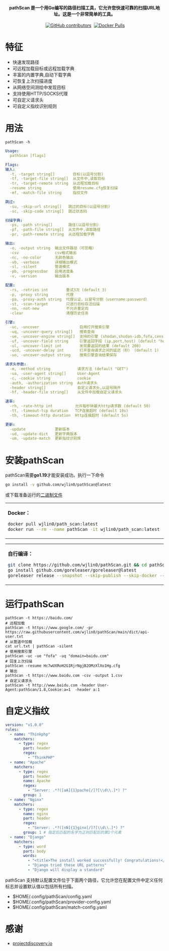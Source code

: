 <h4 align="center">pathScan 是一个用Go编写的路径扫描工具，它允许您快速可靠的扫描URL地址。这是一个非常简单的工具。</h4>

<p align="center">
<img src="https://img.shields.io/github/go-mod/go-version/wjlin0/pathScan?filename=go.mod" alt="">
<a href="https://github.com/wjlin0/pathScan/releases"><img src="https://img.shields.io/github/downloads/wjlin0/pathScan/total" alt=""></a> 
<a href="https://github.com/wjlin0/pathScan/graphs/contributors"><img alt="GitHub contributors" src="https://img.shields.io/github/contributors-anon/wjlin0/pathScan"></a> 
<a href="https://github.com/wjlin0/pathScan/releases/"><img src="https://img.shields.io/github/release/wjlin0/pathScan" alt=""></a> 
<a href="https://hub.docker.com/repository/docker/wjlin0/path_scan/general" ><img alt="Docker Pulls" src="https://img.shields.io/docker/pulls/wjlin0/path_scan"></a>
<a href="https://wjlin0.com/"><img src="https://img.shields.io/badge/wjlin0-blog-green" alt=""></a>
</p>

# 特征

- 快速发现路径
- 可远程加载目标或远程加载字典
- 丰富的内置字典,自动下载字典
- 可恢复上次扫描进度
- 从网络空间测绘中发现目标
- 支持使用HTTP/SOCKS代理
- 可自定义请求头
- 可自定义指纹识别规则

# 用法

```shell
pathScan -h
```
```yaml
Usage:
  pathScan [flags]

Flags:
输入:
  -t, -target string[]        目标(以逗号分割)
  -tf, -target-file string[]  从文件中,读取目标
  -tr, -target-remote string  从远程加载目标
  -resume string              使用resume.cfg恢复扫描
  -mf, -match-file string     指纹文件

跳过:
  -su, -skip-url string[]   跳过的目标(以逗号分割)
  -sc, -skip-code string[]  跳过状态码

扫描字典:
  -ps, -path string[]       路径(以逗号分割)
  -pf, -path-file string[]  从文件中,读取路径
  -pr, -path-remote string  从远程加载字典

输出:
  -o, -output string  输出文件路径（可忽略）
  -csv                csv格式输出
  -nc, -no-color      无颜色输出
  -vb, -verbose       详细输出模式
  -sl, -silent        管道模式
  -pb, -progressbar   启用进度条
  -v, -version        输出版本

配置:
  -rs, -retries int        重试3次 (default 3)
  -p, -proxy string        代理
  -pa, -proxy-auth string  代理认证，以冒号分割（username:password）
  -st, -scan-target        只进行目标存活扫描
  -nn, -not-new            不允许重定向
  -clear                   清理历史任务

引擎:
  -uc, -uncover                  启用打开搜索引擎
  -uq, -uncover-query string[]   搜索查询
  -ue, -uncover-engine string[]  支持的引擎 (shodan,shodan-idb,fofa,censys,quake,hunter,zoomeye,netlas,zone,binary) (default quake,fofa)
  -uf, -uncover-field string     引擎返回字段 (ip,port,host) (default "host")
  -ul, -uncover-limit int        发现要返回的结果 (default 200)
  -ucd, -uncover-delay int       打开查询请求之间的延迟（秒） (default 1)
  -uo, -uncover-output string    搜索引擎查询结果保存

请求头参数:
  -m, -method string            请求方法 (default "GET")
  -ua, -user-agent string[]     User-Agent
  -c, -cookie string            cookie
  -auth, -authorization string  Auth请求头
  -header string[]              自定义请求头,以逗号隔开
  -hf, -header-file string[]    从文件中加载自定义请求头

速率:
  -rh, -rate-http int          允许每秒钟最大http请求数 (default 50)
  -tt, -timeout-tcp duration   TCP连接超时 (default 10s)
  -th, -timeout-http duration  Http连接超时 (default 5s)

更新:
  -update             更新版本
  -ud, -update-dict   更新字典版本
  -um, -update-match  更新指纹识别库

```
# 安装pathScan

pathScan需要**go1.19**才能安装成功。执行一下命令

```sh
go install -v github.com/wjlin0/pathScan@latest
```

或下载准备运行的[二进制文件](https://github.com/wjlin0/pathScan/releases/latest)

<table>
    <tr>
    <td>

**Docker：**

```sh
docker pull wjlin0/path_scan:latest
docker run --rm --name pathScan -it wjlin0/path_scan:latest  -t https://wjlin0.com -vb
```
</td>
</tr>
</table>

<table>
<tr>
<td>

**自行编译：**

```sh
git clone https://github.com/wjlin0/pathScan.git && cd pathScan
go install github.com/goreleaser/goreleaser@latest
goreleaser release --snapshot --skip-publish --skip-docker --rm-dist
```
</td>
</tr>
</table>



# 运行pathScan

```text
pathScan -t https://baidu.com/
# 远程加载
pathScan -t https://www.google.com/ -pr https://raw.githubusercontent.com/wjlin0/pathScan/main/dict/api-user.txt
# 从管道中加载
cat url.txt | pathScan -silent
# 使用搜索引擎
pathScan -uc -ue "fofa" -uq "domain=baidu.com"
# 回复上次扫描
pathScan -resume Hc7wUXRoH2G1RjrNgjB2OMzXlXo1Hg.cfg
# 输出
pathScan -t https://www.baidu.com -csv -output 1.csv
# 自定义请求头
pathScan -t http://www.baidu.com -header User-Agent:pathScan/1.8,Cookie:a=1  -header a:1
```
# 自定义指纹

```yaml
version: "v1.0.0"
rules:
  - name: "Thinkphp"
    matchers:
      - type: regex
        part: header
        regex:
          - "ThinkPHP"
  - name: "Apache"
    matchers:
      - type: regex
        part: header
        name: Apache
        regex: 
          - "Server: .*?([aA]{1}pache[/]?[\\d\\.]*) ?"
        group: 1
  - name: "Nginx"
    matchers:
      - type: regex
        name: nginx
        part: header
        regex: 
          - "Server: .*?([nN]{1}ginx[/]?[\\d\\.]*) ?"
        group: 1 # 指定后匹配的名字为正则匹配后的第1个元素
  - name: "Django"
    matchers:
      - type: word
        part: body
        words:
          - "<title>The install worked successfully! Congratulations!</title>"
          - "Django tried these URL patterns"
          - "Django will display a standard"
```



pathScan 支持默认配置文件位于下面两个路径，它允许您在配置文件中定义任何标志并设置默认值以包括所有扫描。
- $HOME/.config/pathScan/config.yaml
- $HOME/.config/pathScan/provider-config.yaml
- $HOME/.config/pathScan/match-config.yaml

# 感谢

- [projectdiscovery.io](https://projectdiscovery.io/#/)
